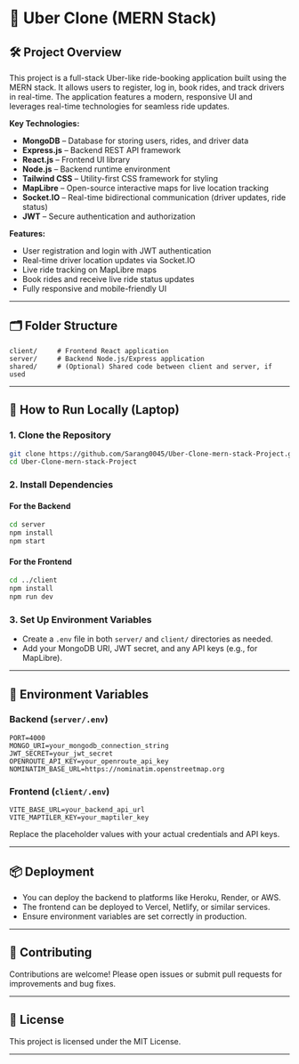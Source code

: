 # 🚖 Uber Clone (MERN Stack)

## 🛠️ Project Overview

This project is a full-stack Uber-like ride-booking application built using the MERN stack. It allows users to register, log in, book rides, and track drivers in real-time. The application features a modern, responsive UI and leverages real-time technologies for seamless ride updates.

**Key Technologies:**
- **MongoDB** – Database for storing users, rides, and driver data
- **Express.js** – Backend REST API framework
- **React.js** – Frontend UI library
- **Node.js** – Backend runtime environment
- **Tailwind CSS** – Utility-first CSS framework for styling
- **MapLibre** – Open-source interactive maps for live location tracking
- **Socket.IO** – Real-time bidirectional communication (driver updates, ride status)
- **JWT** – Secure authentication and authorization

**Features:**
- User registration and login with JWT authentication
- Real-time driver location updates via Socket.IO
- Live ride tracking on MapLibre maps
- Book rides and receive live ride status updates
- Fully responsive and mobile-friendly UI

---

## 🗂️ Folder Structure

```
client/     # Frontend React application
server/     # Backend Node.js/Express application
shared/     # (Optional) Shared code between client and server, if used
```

---

## 🚀 How to Run Locally (Laptop)

### 1. Clone the Repository

```bash
git clone https://github.com/Sarang0045/Uber-Clone-mern-stack-Project.git
cd Uber-Clone-mern-stack-Project
```

### 2. Install Dependencies

#### For the Backend

```bash
cd server
npm install
npm start
```

#### For the Frontend

```bash
cd ../client
npm install
npm run dev
```

### 3. Set Up Environment Variables

- Create a `.env` file in both `server/` and `client/` directories as needed.
- Add your MongoDB URI, JWT secret, and any API keys (e.g., for MapLibre).

---

## 🔑 Environment Variables

### Backend (`server/.env`)

```env
PORT=4000
MONGO_URI=your_mongodb_connection_string
JWT_SECRET=your_jwt_secret
OPENROUTE_API_KEY=your_openroute_api_key
NOMINATIM_BASE_URL=https://nominatim.openstreetmap.org
```

### Frontend (`client/.env`)

```env
VITE_BASE_URL=your_backend_api_url
VITE_MAPTILER_KEY=your_maptiler_key
```

Replace the placeholder values with your actual credentials and API keys.

---

## 📦 Deployment

- You can deploy the backend to platforms like Heroku, Render, or AWS.
- The frontend can be deployed to Vercel, Netlify, or similar services.
- Ensure environment variables are set correctly in production.

---

## 🤝 Contributing

Contributions are welcome! Please open issues or submit pull requests for improvements and bug fixes.

---

## 📄 License

This project is licensed under the MIT License.

---

